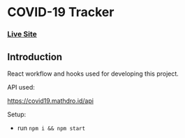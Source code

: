 # COVID-19 Tracker

### [Live Site](#)


## Introduction

React workflow and hooks used for developing this project.



API used:
 
 https://covid19.mathdro.id/api

Setup:
- run ```npm i && npm start```
